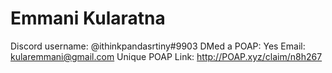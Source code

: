 # Emmani Kularatna

Discord username: @ithinkpandasrtiny#9903
DMed a POAP: Yes
Email: kularemmani@gmail.com
Unique POAP Link: 
http://POAP.xyz/claim/n8h267